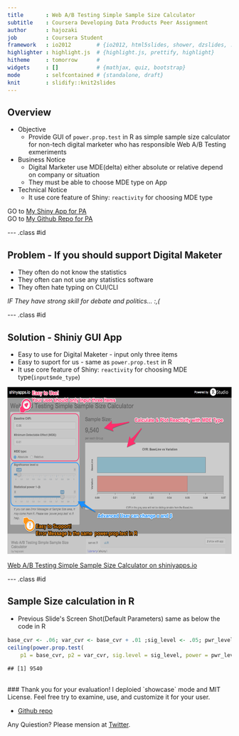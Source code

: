 ```yaml
---
title       : Web A/B Testing Simple Sample Size Calculator
subtitle    : Coursera Developing Data Products Peer Assignment
author      : hajozaki
job         : Coursera Student
framework   : io2012        # {io2012, html5slides, shower, dzslides, ...}
highlighter : highlight.js  # {highlight.js, prettify, highlight}
hitheme     : tomorrow      # 
widgets     : []            # {mathjax, quiz, bootstrap}
mode        : selfcontained # {standalone, draft}
knit        : slidify::knit2slides
---
```


## Overview
* Objective
    * Provide GUI of `power.prop.test` in R as simple sample size calculator for non-tech digital marketer who has responsible Web A/B Testing exmeriments
* Business Notice
    * Digital Marketer use MDE(delta) either absolute or relative depend on  company or situation
    * They must be able to choose MDE type on App
* Technical Notice
    * It use core feature of Shiny: `reactivity` for choosing MDE type 

GO to [My Shiny App for PA](https://hajozaki.shinyapps.io/csr_ddp_pa)  
GO to [My Github Repo for PA](https://github.com/hajozaki/csr_devdataprod_pa)  


--- .class #id 

## Problem - If you should support Digital Maketer
* They often do not know the statistics
* They often can not use any statistics software
* They often hate typing on CUI/CLI

*IF They have strong skill for debate and politics... :,(*


--- .class #id 

## Solution - Shiniy GUI App
* Easy to use for Digital Maketer - input only three items
* Easy to suport for us - same as `power.prop.test` in R
* It use core feature of Shiny: `reactivity` for choosing MDE type(`input$mde_type`)

<div style='text-align: center;'>
    <img height='375' width='606'
        src='./assets/img/screenshot01.png' alt='Annotated ScreenShot'/>
</div>

[Web A/B Testing Simple Sample Size Calculator on shiniyapps.io](https://hajozaki.shinyapps.io/csr_ddp_pa)


--- .class #id 

## Sample Size calculation in R
* Previous Slide's Screen Shot(Default Parameters) same as below the code in R

```r
base_cvr <- .06; var_cvr <- base_cvr + .01 ;sig_level <- .05; pwr_level <- .8
ceiling(power.prop.test(
    p1 = base_cvr, p2 = var_cvr, sig.level = sig_level, power = pwr_level)$n)
```

```
## [1] 9540
```
</br>
### Thank you for your evaluation!
I deploied `showcase` mode and MIT License. Feel free try to examine, use, and customize it for your user.

* [Github repo](https://github.com/hajozaki/csr_devdataprod_pa)

Any Quiestion? Please mension at [Twitter](https://twitter.com/hajozaki).

